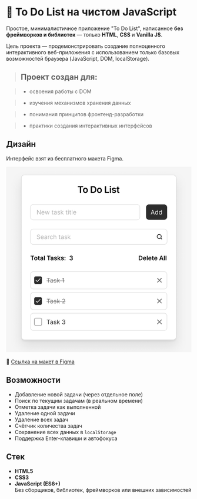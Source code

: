 # 📝 To Do List на чистом JavaScript

Простое, минималистичное приложение "To Do List", написанное **без фреймворков и библиотек** — только **HTML**, **CSS** и **Vanilla JS**.

Цель проекта — продемонстрировать создание полноценного интерактивного веб-приложения с использованием только базовых возможностей браузера (JavaScript, DOM, localStorage).

> ## Проект создан для:

> - освоения работы с DOM

> - изучения механизмов хранения данных

> - понимания принципов фронтенд-разработки

> - практики создания интерактивных интерфейсов

## Дизайн

Интерфейс взят из бесплатного макета Figma.

![To Do List Screenshot](./design.png)

🔗 [Ссылка на макет в Figma](https://www.figma.com/design/5g3oOYX6GNlezUCuk1xmaS/To-Do-List)

## Возможности

- Добавление новой задачи (через отдельное поле)
- Поиск по текущим задачам (в реальном времени)
- Отметка задачи как выполненной
- Удаление одной задачи
- Удаление всех задач
- Счётчик количества задач
- Сохранение всех данных в `localStorage`
- Поддержка Enter-клавиши и автофокуса

## Стек

- **HTML5**
- **CSS3**
- **JavaScript (ES6+)**  
  Без сборщиков, библиотек, фреймворков или внешних зависимостей